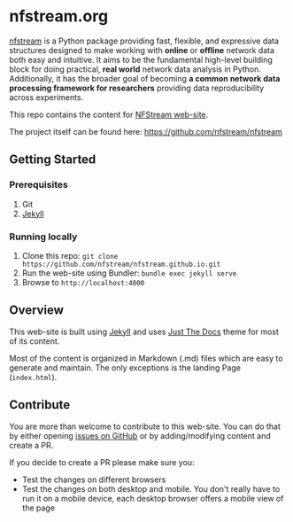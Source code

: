 # nfstream.org 

[nfstream](https://nfstream.org) is a Python package providing fast, flexible, and expressive data structures 
designed to make working with **online** or **offline** network data both easy and intuitive. It aims to be the 
fundamental high-level building block for doing practical, **real world** network data analysis in Python. 
Additionally, it has the broader goal of becoming **a common network data processing framework for researchers** 
providing data reproducibility across experiments.

This repo contains the content for [NFStream web-site](https://nfstream.org).

The project itself can be found here: <https://github.com/nfstream/nfstream>

## Getting Started

### Prerequisites

1. Git
2. [Jekyll](https://jekyllrb.com/docs/installation/)

### Running locally

1. Clone this repo: `git clone https://github.com/nfstream/nfstream.github.io.git`
2. Run the web-site using Bundler: `bundle exec jekyll serve`
3. Browse to `http://localhost:4000`

## Overview

This web-site is built using [Jekyll](https://jekyllrb.com/) and uses [Just The Docs](https://pmarsceill.github.io/just-the-docs/) 
theme for most of its content.

Most of the content is organized in Markdown (.md) files which are easy to generate and maintain. 
The only exceptions is the landing Page (`index.html`).

## Contribute

You are more than welcome to contribute to this web-site. 
You can do that by either opening [issues on GitHub](https://github.com/nfstream/nfstream.github.io/issues) or by adding/modifying content and create a PR.

If you decide to create a PR please make sure you:

- Test the changes on different browsers
- Test the changes on both desktop and mobile. You don't really have to run it on a mobile device, 
each desktop browser offers a mobile view of the page
